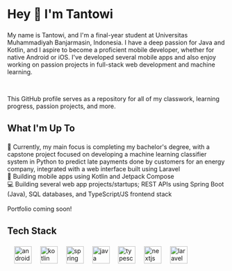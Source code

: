 <h1 align="left">Hey 👋 I'm Tantowi</h1>

###

<p align="left">My name is Tantowi, and I'm a final-year student at Universitas Muhammadiyah Banjarmasin, Indonesia. I have a deep passion for Java and Kotlin, and I aspire to become a proficient mobile developer, whether for native Android or iOS. I've developed several mobile apps and also enjoy working on passion projects in full-stack web development and machine learning.</p>
<br>
<p align="left">This GitHub profile serves as a repository for all of my classwork, learning progress, passion projects, and more.</p>

###

<h2 align="left">What I'm Up To</h2>

###

<p align="left">📖 Currently, my main focus is completing my bachelor's degree, with a capstone project focused on developing a machine learning classifier system in Python to predict late payments done by customers for an energy company, integrated with a web interface built using Laravel<br>
📱 Building mobile apps using Kotlin and Jetpack Compose<br>
💻 Building several web app projects/startups; REST APIs using Spring Boot (Java), SQL databases, and TypeScript/JS frontend stack<br><br>Portfolio coming soon!</p>

###

<h2 align="left">Tech Stack</h2>

###

<div align="left">
  <img width="12" />
  <img src="https://cdn.jsdelivr.net/gh/devicons/devicon/icons/androidstudio/androidstudio-original.svg" height="40" alt="androidstudio logo"  />
  <img width="12" />
  <img src="https://cdn.jsdelivr.net/gh/devicons/devicon/icons/kotlin/kotlin-original.svg" height="40" alt="kotlin logo"  />
  <img width="12" />
  <img src="https://cdn.jsdelivr.net/gh/devicons/devicon/icons/spring/spring-original.svg" height="40" alt="spring logo"  />
  <img width="12" />
  <img src="https://cdn.jsdelivr.net/gh/devicons/devicon/icons/java/java-original.svg" height="40" alt="java logo"  />
  <img width="12" />
  <img src="https://cdn.jsdelivr.net/gh/devicons/devicon/icons/typescript/typescript-original.svg" height="40" alt="typescript logo"  />
  <img width="12" />
  <img src="https://cdn.jsdelivr.net/gh/devicons/devicon/icons/nextjs/nextjs-original.svg" height="40" alt="nextjs logo"  />
  <img width="12" />
  <img src="https://cdn.jsdelivr.net/gh/devicons/devicon/icons/laravel/laravel-original.svg" height="40" alt="laravel logo"  />
</div>

###
